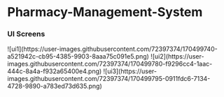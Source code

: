 # Pharmacy-Management-System

<p><h3>UI Screens</h3></p>
![ui1](https://user-images.githubusercontent.com/72397374/170499740-a521942c-cb95-4385-9903-8aaa75c091e5.png)
![ui2](https://user-images.githubusercontent.com/72397374/170499780-f9296cc4-1aac-444c-8a4a-f932a65400e4.png)
![ui3](https://user-images.githubusercontent.com/72397374/170499795-0911fdc6-7134-4728-9890-a783ed73d635.png)
